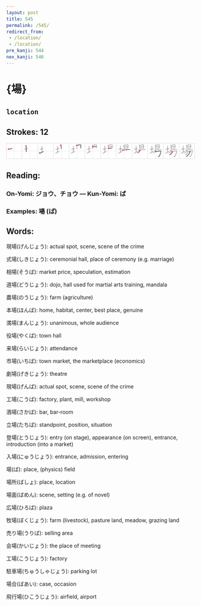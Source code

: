 ```yaml
---
layout: post
title: 545
permalink: /545/
redirect_from:
 - /location/
 - /location/
pre_kanji: 544
nex_kanji: 546
---
```


# {場}

## `location`

## Strokes: 12

<div class="stroke"><img src="../images/E5A0B4.png" /></div>

## Reading:

### On-Yomi: ジョウ、チョウ &mdash; Kun-Yomi: ば

### Examples: 場 (ば)

## Words:

現場(げんじょう): actual spot, scene, scene of the crime

式場(しきじょう): ceremonial hall, place of ceremony (e.g. marriage)

相場(そうば): market price, speculation, estimation

道場(どうじょう): dojo, hall used for martial arts training, mandala

農場(のうじょう): farm (agriculture)

本場(ほんば): home, habitat, center, best place, genuine

満場(まんじょう): unanimous, whole audience

役場(やくば): town hall

来場(らいじょう): attendance

市場(いちば): town market, the marketplace (economics)

劇場(げきじょう): theatre

現場(げんば): actual spot, scene, scene of the crime

工場(こうば): factory, plant, mill, workshop

酒場(さかば): bar, bar-room

立場(たちば): standpoint, position, situation

登場(とうじょう): entry (on stage), appearance (on screen), entrance, introduction (into a market)

入場(にゅうじょう): entrance, admission, entering

場(ば): place, (physics) field

場所(ばしょ): place, location

場面(ばめん): scene, setting (e.g. of novel)

広場(ひろば): plaza

牧場(ぼくじょう): farm (livestock), pasture land, meadow, grazing land

売り場(うりば): selling area

会場(かいじょう): the place of meeting

工場(こうじょう): factory

駐車場(ちゅうしゃじょう): parking lot

場合(ばあい): case, occasion

飛行場(ひこうじょう): airfield, airport
